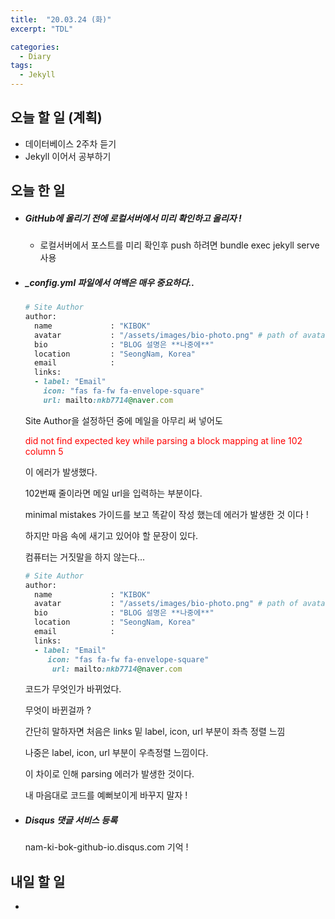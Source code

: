 ```yaml
---
title:  "20.03.24 (화)"
excerpt: "TDL"

categories:
  - Diary
tags:
  - Jekyll
---
```


## 오늘 할 일 (계획)

- 데이터베이스 2주차 듣기
- Jekyll 이어서 공부하기



## 오늘 한 일

- ##### GitHub에 올리기 전에 로컬서버에서 미리 확인하고 올리자 !

  - 로컬서버에서 포스트를 미리 확인후 push 하려면 bundle exec jekyll serve 사용

- ##### _config.yml 파일에서 여백은 매우 중요하다..

  ```ruby
  # Site Author
  author:
    name             : "KIBOK"
    avatar           : "/assets/images/bio-photo.png" # path of avatar image, e.g. "/assets/images/bio-photo.jpg"
    bio              : "BLOG 설명은 **나중에**"
    location         : "SeongNam, Korea"
    email            :
    links:
    - label: "Email"
      icon: "fas fa-fw fa-envelope-square"
      url: mailto:nkb7714@naver.com
  ```

  Site Author을 설정하던 중에 메일을 아무리 써 넣어도  

  <span style="color: red">did not find expected key while parsing a block mapping at line 102 column 5</span>  

  이 에러가 발생했다.  

  102번째 줄이라면 메일 url을 입력하는 부분이다.  

  minimal mistakes 가이드를 보고 똑같이 작성 했는데 에러가 발생한 것 이다 !  

  하지만 마음 속에 새기고 있어야 할 문장이 있다.  

  컴퓨터는 거짓말을 하지 않는다...  

  ```ruby
  # Site Author
  author:
    name             : "KIBOK"
    avatar           : "/assets/images/bio-photo.png" # path of avatar image, e.g. "/assets/images/bio-photo.jpg"
    bio              : "BLOG 설명은 **나중에**"
    location         : "SeongNam, Korea"
    email            :
    links:
    - label: "Email"
       icon: "fas fa-fw fa-envelope-square"
        url: mailto:nkb7714@naver.com
  ```

  코드가 무엇인가 바뀌었다.  

  무엇이 바뀐걸까 ?  

  간단히 말하자면 처음은 links 밑 label, icon, url 부분이 좌측 정렬 느낌  

  나중은 label, icon, url 부분이 우측정렬 느낌이다.  

  이 차이로 인해 parsing 에러가 발생한 것이다.  

  내 마음대로 코드를 예뻐보이게 바꾸지 말자 !

- ##### Disqus 댓글 서비스 등록

  nam-ki-bok-github-io.disqus.com 기억 !



## 내일 할 일

- 


